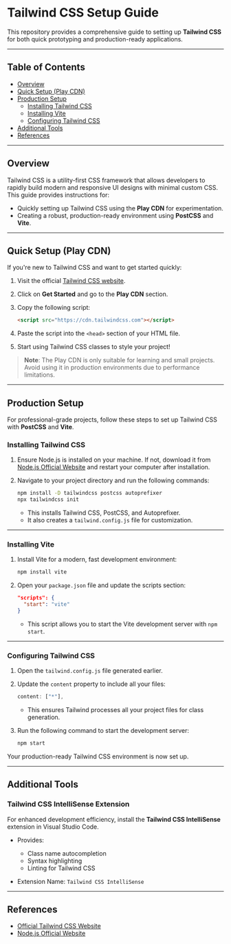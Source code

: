 # Tailwind CSS Setup Guide

This repository provides a comprehensive guide to setting up **Tailwind CSS** for both quick prototyping and production-ready applications.

---

## Table of Contents

- [Overview](#overview)
- [Quick Setup (Play CDN)](#quick-setup-play-cdn)
- [Production Setup](#production-setup)
  - [Installing Tailwind CSS](#installing-tailwind-css)
  - [Installing Vite](#installing-vite)
  - [Configuring Tailwind CSS](#configuring-tailwind-css)
- [Additional Tools](#additional-tools)
- [References](#references)

---

## Overview

Tailwind CSS is a utility-first CSS framework that allows developers to rapidly build modern and responsive UI designs with minimal custom CSS. This guide provides instructions for:

- Quickly setting up Tailwind CSS using the **Play CDN** for experimentation.
- Creating a robust, production-ready environment using **PostCSS** and **Vite**.

---

## Quick Setup (Play CDN)

If you're new to Tailwind CSS and want to get started quickly:

1. Visit the official [Tailwind CSS website](https://tailwindcss.com/).
2. Click on **Get Started** and go to the **Play CDN** section.
3. Copy the following script:

   ```html
   <script src="https://cdn.tailwindcss.com"></script>
   ```

4. Paste the script into the `<head>` section of your HTML file.
5. Start using Tailwind CSS classes to style your project!

> **Note**: The Play CDN is only suitable for learning and small projects. Avoid using it in production environments due to performance limitations.

---

## Production Setup

For professional-grade projects, follow these steps to set up Tailwind CSS with **PostCSS** and **Vite**.

### Installing Tailwind CSS

1. Ensure Node.js is installed on your machine. If not, download it from [Node.js Official Website](https://nodejs.org/) and restart your computer after installation.

2. Navigate to your project directory and run the following commands:

   ```bash
   npm install -D tailwindcss postcss autoprefixer
   npx tailwindcss init
   ```

   - This installs Tailwind CSS, PostCSS, and Autoprefixer.
   - It also creates a `tailwind.config.js` file for customization.

---

### Installing Vite

1. Install Vite for a modern, fast development environment:

   ```bash
   npm install vite
   ```

2. Open your `package.json` file and update the scripts section:

   ```json
   "scripts": {
     "start": "vite"
   }
   ```

   - This script allows you to start the Vite development server with `npm start`.

---

### Configuring Tailwind CSS

1. Open the `tailwind.config.js` file generated earlier.
2. Update the `content` property to include all your files:

   ```javascript
   content: ["*"],
   ```

   - This ensures Tailwind processes all your project files for class generation.

3. Run the following command to start the development server:

   ```bash
   npm start
   ```

Your production-ready Tailwind CSS environment is now set up.

---

## Additional Tools

### Tailwind CSS IntelliSense Extension

For enhanced development efficiency, install the **Tailwind CSS IntelliSense** extension in Visual Studio Code.

- Provides:

  - Class name autocompletion
  - Syntax highlighting
  - Linting for Tailwind CSS

- Extension Name: `Tailwind CSS IntelliSense`

---

## References

- [Official Tailwind CSS Website](https://tailwindcss.com/)
- [Node.js Official Website](https://nodejs.org/) 
